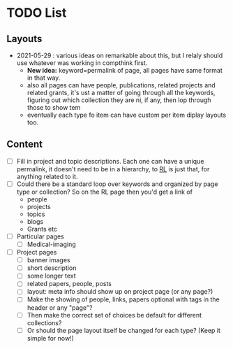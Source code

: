 # TODO List


## Layouts
- 2021-05-29 : various ideas on remarkable about this, but I relaly should use whatever was working in compthink first. 
    - **New idea:** keyword=permalink of page, all pages have same format in that way.
    - also all pages can have people, publications, related projects and related grants, it's ust a matter of going through all the keywords, figuring out which collection they are ni, if any, then lop through those to show tem
    - eventually each type fo item can have custom per item diplay layouts too.

## Content

- [ ] Fill in project and topic descriptions. Each one can have a unique permalink, it doesn't need to be in a hierarchy, to [RL](reinforcement-learning) is just that, for anything related to it. 
- [ ] Could there be a standard loop over keywords and organized by page type or collection? So on the RL page then you'd get a link of 
  - people
  - projects
  - topics
  - blogs
  - Grants etc
- [ ] Particular pages
  - [ ] Medical-imaging
-  [ ] Project pages
	- [ ] banner images
	- [ ] short description
	- [ ] some longer text
	- [ ] related papers, people, posts
	- [ ] layout: meta info should show up on project page (or any page?)  
	- [ ] Make the showing of people, links, papers optional with tags in the header or any "page"?
	- [ ] Then make the correct set of choices be default for different collections?
	- [ ] Or should the page layout itself be changed for each type? (Keep it simple for now!)

